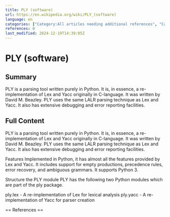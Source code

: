 ```yaml
---
title: PLY (software)
url: https://en.wikipedia.org/wiki/PLY_(software)
language: en
categories: ["Category:All articles needing additional references", "Category:Articles needing additional references from April 2014", "Category:Articles with short description", "Category:Lexical analysis", "Category:Parser generators", "Category:Python (programming language) software", "Category:Short description is different from Wikidata"]
references: 0
last_modified: 2024-12-19T14:39:05Z
---
```


# PLY (software)

## Summary

PLY is a parsing tool written purely in Python. It is, in essence, a re-implementation of Lex and Yacc originally in C-language. It was written by David M. Beazley. PLY uses the same LALR parsing technique as Lex and Yacc. It also has extensive debugging and error reporting facilities.

## Full Content

PLY is a parsing tool written purely in Python. It is, in essence, a re-implementation of Lex and Yacc originally in C-language. It was written by David M. Beazley. PLY uses the same LALR parsing technique as Lex and Yacc. It also has extensive debugging and error reporting facilities.

Features
Implemented in Python, it has almost all the features provided by Lex and Yacc. It includes support for empty productions, precedence rules, error recovery, and ambiguous grammars. It supports Python 3.

Structure the PLY module
PLY has the following two Python modules which are part of the ply package.

ply.lex - A re-implementation of Lex for lexical analysis
ply.yacc - A re-implementation of Yacc for parser creation


== References ==
